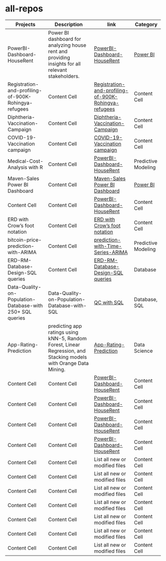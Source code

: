 # all-repos

| Projects  | Description | link | Category |
| ------------- | ------------- |------------- |------------- |
|PowerBI-Dashboard-HouseRent  | Power BI dashboard for analyzing house rent and providing insights for all relevant stakeholders. | [PowerBI-Dashboard-HouseRent](https://github.com/maeshakib/PowerBI-Dashboard-HouseRent) |  [Power BI](https://github.com/maeshakib/shakib_s_powerBI_all_repos)  |
| Registration-and-profiling-of-900K-Rohingya-refugees  | Content Cell  | [Registration-and-profiling-of-900K-Rohingya-refugees](https://github.com/maeshakib/Registration-and-profiling-of-900K-Rohingya-refugees-in-Bangladesh-coxsbazar-operation) | Content Cell  |
| Diphtheria-Vaccination-Campaign  | Content Cell  |[Diphtheria-Vaccination-Campaign](https://github.com/maeshakib/Diphtheria-Vaccination-Campaign-for-Rohingya-Refugees-in-Cox-s-Bazar) | Content Cell  |
|COVID-19-Vaccination campaign  | Content Cell  |[COVID-19-Vaccination campaign](https://github.com/maeshakib/COVID-19-Vaccination-in-Cox-s-Bazar-Rohingya-Refugee-Camps) | Content Cell  |
| Medical-Cost-Analysis with R  | Content Cell  | [PowerBI-Dashboard-HouseRent](https://github.com/maeshakib/Medical-Cost-Analysis-EDA-Linear-Regression-in-R) | Predictive Modeling |
| Maven-Sales Power BI Dashboard  | Content Cell  |[Maven-Sales Power BI Dashboard](https://github.com/maeshakib/Maven-Sales-Challenge-april-2024) |  [Power BI](https://github.com/maeshakib/shakib_s_powerBI_all_repos) |
| Content Cell  | Content Cell  |[PowerBI-Dashboard-HouseRent](https://github.com/maeshakib/PowerBI-Dashboard-HouseRent) | Content Cell  |
| ERD with Crow’s foot notation  | Content Cell  | [ERD with Crow’s foot notation](https://github.com/maeshakib/ERD-Crow-s-foot-notation) | Content Cell  |
| bitcoin-price-prediction-with-ARIMA | Content Cell  |[prediction-with-Time-Series-ARIMA](https://maeshakib.github.io/bitcoin-price-prediction-with-ARIMA) | Predictive Modeling   |
| ERD-RM-Database-Design-SQL queries  | Content Cell  |[ERD-RM-Database-Design-SQL queries](https://github.com/maeshakib/Student-Course-Management-ERD-to-Database-Design) | Database |
| Data-Quality-on-Population-Database-with 250+ SQL queries  | Data-Quality-on-Population-Database-with-SQL  | [QC with SQL](https://github.com/maeshakib/Data-Quality-on-Population-Database-SQL-Analysis) | Database, SQL  |
| App-Rating-Prediction  | predicting app ratings using kNN-5, Random Forest, Linear Regression, and Stacking models with Orange Data Mining.  |[App-Rating-Prediction](https://github.com/maeshakib/App-Rating-Prediction-Models) | Data Science   |
| Content Cell  | Content Cell  |[PowerBI-Dashboard-HouseRent](https://github.com/maeshakib/PowerBI-Dashboard-HouseRent) | Content Cell  |
| Content Cell  | Content Cell  | [PowerBI-Dashboard-HouseRent](https://github.com/maeshakib/PowerBI-Dashboard-HouseRent) | Content Cell  |
| Content Cell  | Content Cell  |[PowerBI-Dashboard-HouseRent](https://github.com/maeshakib/PowerBI-Dashboard-HouseRent) | Content Cell  |
| Content Cell  | Content Cell  |[PowerBI-Dashboard-HouseRent](https://github.com/maeshakib/PowerBI-Dashboard-HouseRent) | Content Cell  |
| Content Cell  | Content Cell  |List all new or modified files | Content Cell  |
| Content Cell  | Content Cell  |List all new or modified files | Content Cell  |
| Content Cell  | Content Cell  |List all new or modified files | Content Cell  |
| Content Cell  | Content Cell  |List all new or modified files | Content Cell  |
| Content Cell  | Content Cell  |List all new or modified files | Content Cell  |
| Content Cell  | Content Cell  |List all new or modified files | Content Cell  |
| Content Cell  | Content Cell  |List all new or modified files | Content Cell  |
